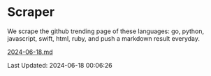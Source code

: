 # Scraper

We scrape the github trending page of these languages: go, python, javascript, swift, html, ruby, and push a markdown result everyday.

[2024-06-18.md](https://github.com/henson/Scraper/blob/master/2024-06-18.md)

Last Updated: 2024-06-18 00:06:26